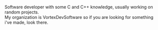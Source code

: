 Software developer with some C and C++ knowledge, usually working on random projects. <br>
My organization is VortexDevSoftware so if you are looking for something i've made, look there.
